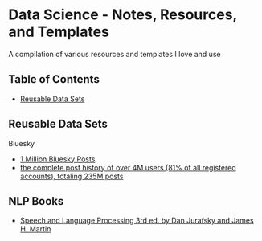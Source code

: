 # Data Science - Notes, Resources, and Templates

A compilation of various resources and templates I love and use

## Table of Contents
* [Reusable Data Sets](#reusable-data-sets)

## Reusable Data Sets

Bluesky
* [1 Million Bluesky Posts](https://huggingface.co/datasets/noteuclaise/bluesky_1M_metaposts)
* [the complete post history of over 4M users (81% of all registered accounts), totaling 235M posts](https://zenodo.org/records/11082879)

## NLP Books
* [Speech and Language Processing 3rd ed. by Dan Jurafsky and James H. Martin](https://web.stanford.edu/~jurafsky/slp3/)


